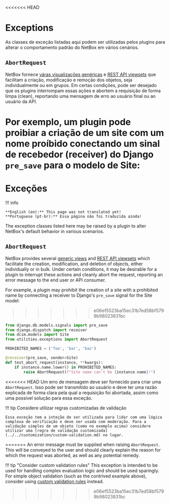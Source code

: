 <<<<<<< HEAD
# Exceptions

As classes de exceção listadas aqui podem ser utilizadas pelos plugins para alterar o comportamento padrão do NetBox em vários cenários.

## `AbortRequest`

NetBox fornece [váras visualizações genéricas](./views.md) e [REST API viewsets](./rest-api.md) que facilitam a criação, modificação e remoção dos objetos, seja individualmente ou em grupos. Em certas condições, pode ser desejado que os plugins interrompam essas ações e abortem a requisição de forma limpa (clean), reportando uma mensagem de erro ao usuário final ou ao usuário da API.

Por exemplo, um plugin pode proibiar a criação de um site com um nome proíbido conectando um sinal de recebedor (receiver) do Django `pre_save` para o modelo de Site:
=======
# Exceções

!!! info

    **English (en):** This page was not translated yet!
    **Portuguese (pt-br):** Essa página não foi traduzida ainda!

The exception classes listed here may be raised by a plugin to alter NetBox's default behavior in various scenarios.

## `AbortRequest`

NetBox provides several [generic views](./views.md) and [REST API viewsets](./rest-api.md) which facilitate the creation, modification, and deletion of objects, either individually or in bulk. Under certain conditions, it may be desirable for a plugin to interrupt these actions and cleanly abort the request, reporting an error message to the end user or API consumer.

For example, a plugin may prohibit the creation of a site with a prohibited name by connecting a receiver to Django's `pre_save` signal for the Site model:
>>>>>>> e06ef5523ba15ec31b7ed58bf5799b98023831bc

```python
from django.db.models.signals import pre_save
from django.dispatch import receiver
from dcim.models import Site
from utilities.exceptions import AbortRequest

PROHIBITED_NAMES = ('foo', 'bar', 'baz')

@receiver(pre_save, sender=Site)
def test_abort_request(instance, **kwargs):
    if instance.name.lower() in PROHIBITED_NAMES:
        raise AbortRequest(f"Site name can't be {instance.name}!")
```

<<<<<<< HEAD
Um erro de mensagem deve ser fornecido para criar uma `AbortRequest`.  Isso pode ser transmitido ao usuário e deve ter uma razão explicada de forma clara pela qual a requisição foi abortada, assim como uma possível solução para essa exceção.

!!! tip Considere utilizar regras customizadas de validação

    Essa exceção tem a inteção de ser utilizada para lidar com uma lógica complexa de verificação e deve ser usada com moderação. Para a validação simples de um objeto (como no exemplo acima) considere utilizar uma [regra de validação customizada](../../customization/custom-validation.md) no lugar.
=======
An error message must be supplied when raising `AbortRequest`. This will be conveyed to the user and should clearly explain the reason for which the request was aborted, as well as any potential remedy.

!!! tip "Consider custom validation rules"
    This exception is intended to be used for handling complex evaluation logic and should be used sparingly. For simple object validation (such as the contrived example above), consider using [custom validation rules](../../customization/custom-validation.md) instead.
>>>>>>> e06ef5523ba15ec31b7ed58bf5799b98023831bc
